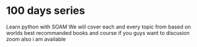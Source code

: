 # 100 days series 
 Learn python with SOAM
 We will cover each and every topic from based on worlds best recommanded books and course
 if you guys want to discusion zoom also i am available
